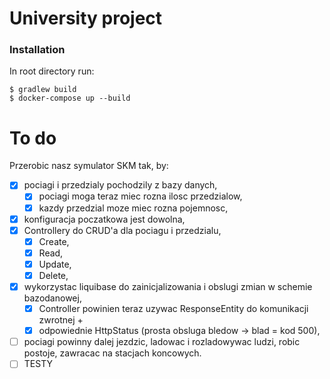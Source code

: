 # University project 
### Installation

In root directory run: 

    $ gradlew build  
    $ docker-compose up --build
    
# To do
Przerobic nasz symulator SKM tak, by:
  -[x] pociagi i przedzialy pochodzily z bazy danych,
      -[x] pociagi moga teraz miec rozna ilosc przedzialow, 
      -[x] kazdy przedzial moze miec rozna pojemnosc,
  -[x] konfiguracja poczatkowa jest dowolna,
  -[x] Controllery do CRUD'a dla pociagu i przedzialu,
      -[x] Create, 
      -[x] Read, 
      -[x] Update, 
      -[x] Delete,
  -[x] wykorzystac liquibase do zainicjalizowania i obslugi zmian w schemie bazodanowej,
      -[x] Controller powinien teraz uzywac ResponseEntity do komunikacji zwrotnej + 
      -[x] odpowiednie HttpStatus (prosta obsluga bledow -> blad = kod 500),
  -[ ] pociagi powinny dalej jezdzic, ladowac i rozladowywac ludzi, robic postoje, zawracac na stacjach koncowych.
  -[ ] TESTY
